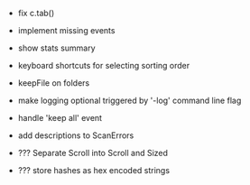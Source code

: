 * fix c.tab()
* implement missing events
* show stats summary

* keyboard shortcuts for selecting sorting order
* keepFile on folders
* make logging optional triggered by '-log' command line flag
* handle 'keep all' event 
* add descriptions to ScanErrors
* ??? Separate Scroll into Scroll and Sized
* ??? store hashes as hex encoded strings
